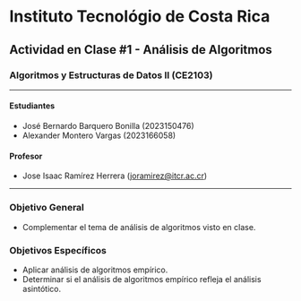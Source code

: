 # Instituto Tecnológio de Costa Rica

## Actividad en Clase #1 - Análisis de Algoritmos

### Algoritmos y Estructuras de Datos II (CE2103)

---

#### Estudiantes

- José Bernardo Barquero Bonilla (2023150476)
- Alexander Montero Vargas (2023166058)

#### Profesor

- Jose Isaac Ramírez Herrera (<joramirez@itcr.ac.cr>)

---

### Objetivo General

- Complementar el tema de análisis de algoritmos visto en clase.

### Objetivos Específicos

- Aplicar análisis de algoritmos empírico.
- Determinar si el análisis de algoritmos empírico refleja el análisis asintótico.
